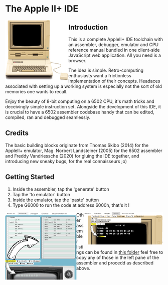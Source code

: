 # The Apple II+ IDE

<img src="/res/appleii+_bck_650.png?raw=true" width=40% align="left" />



## Introduction

This is a complete AppleII+ IDE toolchain with an assembler, debugger, emulator and CPU reference manual bundled in one client-side JavaScript web application.  All you need is a browser.  

The idea is simple.  Retro-computing enthusiasts want a frictionless implementation of their concepts.  Headaces associated with setting up a working system is especially not the sort of old memories one wants to recall.

Enjoy the beauty of 8-bit computing on a 6502 CPU, it's math tricks and deceivingly simple instruction set.  Alongside the development of this IDE, it is crucial to have a 6502 assembler codebase handy that can be edited, compiled, ran and debugged seamlessly. 

## Credits

The basic building blocks originate from Thomas Skibo (2014) for the AppleII+ emulator, Mag. Norbert Landsteiner (2005) for the 6502 assembler and Freddy Vandriessche (2020) for gluing the IDE together, and introducing new sneaky bugs, for the real connaisseurs ;o)

## Getting Started

1) Inside the assembler, tap the 'generate' button
2) Tap the 'to emulator' button
3) Inside the emulator, tap the 'paste' button
4) Type G6000 to run the code at address 6000h, that's it !

<img src="/res/Start_Step1.png?raw=true" width=45% align="left" /><img src="/res/Start_Step2.png?raw=true" width=50% align="right" />

Other assembler listings can be found in [this folder](https://github.com/flyingzebra/AppleII-IDE/tree/main/asm_code_examples) feel free to copy any of those in the left pane of the assembler and procedd as described above.
